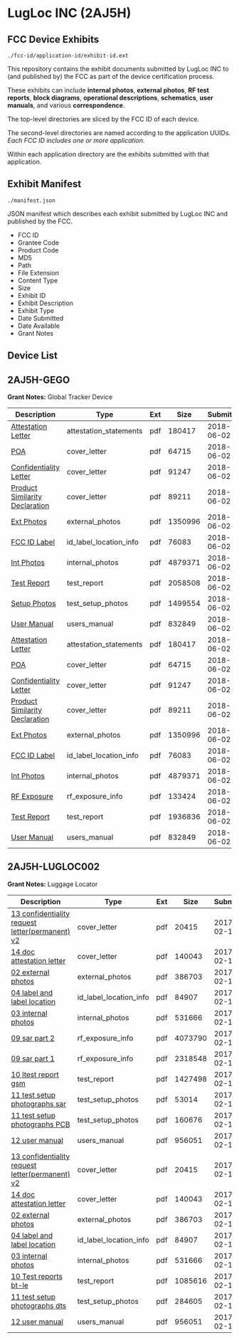# LugLoc INC (2AJ5H)
## FCC Device Exhibits

```
./fcc-id/application-id/exhibit-id.ext
```

This repository contains the exhibit documents submitted by LugLoc INC to (and published by) the FCC as part of the device certification process.

These exhibits can include **internal photos**, **external photos**, **RF test reports**, **block diagrams**, **operational descriptions**, **schematics**, **user manuals**, and various **correspondence**.

The top-level directories are sliced by the FCC ID of each device.

The second-level directories are named according to the application UUIDs. *Each FCC ID includes one or more application.*

Within each application directory are the exhibits submitted with that application. 

## Exhibit Manifest

```
./manifest.json
```

JSON manifest which describes each exhibit submitted by LugLoc INC and published by the FCC.

- FCC ID
- Grantee Code
- Product Code
- MD5
- Path
- File Extension
- Content Type
- Size
- Exhibit ID
- Exhibit Description
- Exhibit Type
- Date Submitted
- Date Available
- Grant Notes

## Device List
## 2AJ5H-GEGO
**Grant Notes:** Global Tracker Device

| Description | Type | Ext | Size | Submitted | Available |
| ----------- | ---- | --- | ---- | --------- | --------- |
| [Attestation Letter](2AJ5H-GEGO/93f2457e807ee6eb74800cc08b410458/3873197.pdf) | attestation_statements | pdf | 180417 | 2018-06-02 | 2018-06-02 |
| [POA](2AJ5H-GEGO/93f2457e807ee6eb74800cc08b410458/3873194.pdf) | cover_letter | pdf | 64715 | 2018-06-02 | 2018-06-02 |
| [Confidentiality Letter](2AJ5H-GEGO/93f2457e807ee6eb74800cc08b410458/3873195.pdf) | cover_letter | pdf | 91247 | 2018-06-02 | 2018-06-02 |
| [Product Similarity Declaration](2AJ5H-GEGO/93f2457e807ee6eb74800cc08b410458/3873196.pdf) | cover_letter | pdf | 89211 | 2018-06-02 | 2018-06-02 |
| [Ext Photos](2AJ5H-GEGO/93f2457e807ee6eb74800cc08b410458/3873199.pdf) | external_photos | pdf | 1350996 | 2018-06-02 | 2018-06-02 |
| [FCC ID Label](2AJ5H-GEGO/93f2457e807ee6eb74800cc08b410458/3873200.pdf) | id_label_location_info | pdf | 76083 | 2018-06-02 | 2018-06-02 |
| [Int Photos](2AJ5H-GEGO/93f2457e807ee6eb74800cc08b410458/3873201.pdf) | internal_photos | pdf | 4879371 | 2018-06-02 | 2018-06-02 |
| [Test Report](2AJ5H-GEGO/93f2457e807ee6eb74800cc08b410458/3873204.pdf) | test_report | pdf | 2058508 | 2018-06-02 | 2018-06-02 |
| [Setup Photos](2AJ5H-GEGO/93f2457e807ee6eb74800cc08b410458/3873205.pdf) | test_setup_photos | pdf | 1499554 | 2018-06-02 | 2018-06-02 |
| [User Manual](2AJ5H-GEGO/93f2457e807ee6eb74800cc08b410458/3873206.pdf) | users_manual | pdf | 832849 | 2018-06-02 | 2018-06-02 |
| [Attestation Letter](2AJ5H-GEGO/c7383f9a9c73b530a5ff3ce510b8ce84/3873197.pdf) | attestation_statements | pdf | 180417 | 2018-06-02 | 2018-06-02 |
| [POA](2AJ5H-GEGO/c7383f9a9c73b530a5ff3ce510b8ce84/3873194.pdf) | cover_letter | pdf | 64715 | 2018-06-02 | 2018-06-02 |
| [Confidentiality Letter](2AJ5H-GEGO/c7383f9a9c73b530a5ff3ce510b8ce84/3873195.pdf) | cover_letter | pdf | 91247 | 2018-06-02 | 2018-06-02 |
| [Product Similarity Declaration](2AJ5H-GEGO/c7383f9a9c73b530a5ff3ce510b8ce84/3873196.pdf) | cover_letter | pdf | 89211 | 2018-06-02 | 2018-06-02 |
| [Ext Photos](2AJ5H-GEGO/c7383f9a9c73b530a5ff3ce510b8ce84/3873199.pdf) | external_photos | pdf | 1350996 | 2018-06-02 | 2018-06-02 |
| [FCC ID Label](2AJ5H-GEGO/c7383f9a9c73b530a5ff3ce510b8ce84/3873200.pdf) | id_label_location_info | pdf | 76083 | 2018-06-02 | 2018-06-02 |
| [Int Photos](2AJ5H-GEGO/c7383f9a9c73b530a5ff3ce510b8ce84/3873201.pdf) | internal_photos | pdf | 4879371 | 2018-06-02 | 2018-06-02 |
| [RF Exposure](2AJ5H-GEGO/c7383f9a9c73b530a5ff3ce510b8ce84/3873220.pdf) | rf_exposure_info | pdf | 133424 | 2018-06-02 | 2018-06-02 |
| [Test Report](2AJ5H-GEGO/c7383f9a9c73b530a5ff3ce510b8ce84/3873221.pdf) | test_report | pdf | 1936836 | 2018-06-02 | 2018-06-02 |
| [User Manual](2AJ5H-GEGO/c7383f9a9c73b530a5ff3ce510b8ce84/3873206.pdf) | users_manual | pdf | 832849 | 2018-06-02 | 2018-06-02 |
## 2AJ5H-LUGLOC002
**Grant Notes:** Luggage Locator

| Description | Type | Ext | Size | Submitted | Available |
| ----------- | ---- | --- | ---- | --------- | --------- |
| [13 confidentiality request letter(permanent) v2](2AJ5H-LUGLOC002/29c84565eb1f33a7c404475eae90c0cd/3282644.pdf) | cover_letter | pdf | 20415 | 2017-02-14 | 2017-02-14 |
| [14 doc attestation letter](2AJ5H-LUGLOC002/29c84565eb1f33a7c404475eae90c0cd/3282646.pdf) | cover_letter | pdf | 140043 | 2017-02-14 | 2017-02-14 |
| [02 external photos](2AJ5H-LUGLOC002/29c84565eb1f33a7c404475eae90c0cd/3282638.pdf) | external_photos | pdf | 386703 | 2017-02-14 | 2017-02-14 |
| [04 label and label location](2AJ5H-LUGLOC002/29c84565eb1f33a7c404475eae90c0cd/3282649.pdf) | id_label_location_info | pdf | 84907 | 2017-02-14 | 2017-02-14 |
| [03 internal photos](2AJ5H-LUGLOC002/29c84565eb1f33a7c404475eae90c0cd/3282637.pdf) | internal_photos | pdf | 531666 | 2017-02-14 | 2017-02-14 |
| [09 sar part 2](2AJ5H-LUGLOC002/29c84565eb1f33a7c404475eae90c0cd/3282635.pdf) | rf_exposure_info | pdf | 4073790 | 2017-02-14 | 2017-02-14 |
| [09 sar part 1](2AJ5H-LUGLOC002/29c84565eb1f33a7c404475eae90c0cd/3282648.pdf) | rf_exposure_info | pdf | 2318548 | 2017-02-14 | 2017-02-14 |
| [10 ltest report gsm](2AJ5H-LUGLOC002/29c84565eb1f33a7c404475eae90c0cd/3282645.pdf) | test_report | pdf | 1427498 | 2017-02-14 | 2017-02-14 |
| [11 test setup photographs sar](2AJ5H-LUGLOC002/29c84565eb1f33a7c404475eae90c0cd/3282642.pdf) | test_setup_photos | pdf | 53014 | 2017-02-14 | 2017-02-14 |
| [11 test setup photographs PCB](2AJ5H-LUGLOC002/29c84565eb1f33a7c404475eae90c0cd/3282643.pdf) | test_setup_photos | pdf | 160676 | 2017-02-14 | 2017-02-14 |
| [12 user manual](2AJ5H-LUGLOC002/29c84565eb1f33a7c404475eae90c0cd/3282647.pdf) | users_manual | pdf | 956051 | 2017-02-14 | 2017-02-14 |
| [13 confidentiality request letter(permanent) v2](2AJ5H-LUGLOC002/0125bd0f3cb85d0ad8e67ab617fd4602/3282644.pdf) | cover_letter | pdf | 20415 | 2017-02-14 | 2017-02-14 |
| [14 doc attestation letter](2AJ5H-LUGLOC002/0125bd0f3cb85d0ad8e67ab617fd4602/3282646.pdf) | cover_letter | pdf | 140043 | 2017-02-14 | 2017-02-14 |
| [02 external photos](2AJ5H-LUGLOC002/0125bd0f3cb85d0ad8e67ab617fd4602/3282638.pdf) | external_photos | pdf | 386703 | 2017-02-14 | 2017-02-14 |
| [04 label and label location](2AJ5H-LUGLOC002/0125bd0f3cb85d0ad8e67ab617fd4602/3282649.pdf) | id_label_location_info | pdf | 84907 | 2017-02-14 | 2017-02-14 |
| [03 internal photos](2AJ5H-LUGLOC002/0125bd0f3cb85d0ad8e67ab617fd4602/3282637.pdf) | internal_photos | pdf | 531666 | 2017-02-14 | 2017-02-14 |
| [10 Test reports bt-le](2AJ5H-LUGLOC002/0125bd0f3cb85d0ad8e67ab617fd4602/3282661.pdf) | test_report | pdf | 1085616 | 2017-02-14 | 2017-02-14 |
| [11 test setup photographs dts](2AJ5H-LUGLOC002/0125bd0f3cb85d0ad8e67ab617fd4602/3282652.pdf) | test_setup_photos | pdf | 284605 | 2017-02-14 | 2017-02-14 |
| [12 user manual](2AJ5H-LUGLOC002/0125bd0f3cb85d0ad8e67ab617fd4602/3282647.pdf) | users_manual | pdf | 956051 | 2017-02-14 | 2017-02-14 |
